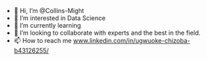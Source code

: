 - 👋 Hi, I’m @Collins-Might
- 👀 I’m interested in Data Science 
- 🌱 I’m currently learning
- 💞️ I’m looking to collaborate with experts and the best in the field.
- 📫 How to reach me www.linkedin.com/in/ugwuoke-chizoba-b43126255/

<!---
Collins-Might/Collins-Might is a ✨ special ✨ repository because its `README.md` (this file) appears on your GitHub profile.
You can click the Preview link to take a look at your changes.
--->
